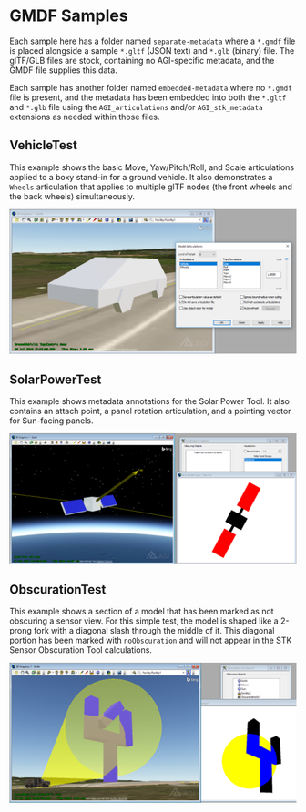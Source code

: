 # GMDF Samples

Each sample here has a folder named `separate-metadata` where a `*.gmdf` file is placed alongside a sample `*.gltf` (JSON text) and `*.glb` (binary) file.  The glTF/GLB files are stock, containing no AGI-specific metadata, and the GMDF file supplies this data.

Each sample has another folder named `embedded-metadata` where no `*.gmdf` file is present, and the metadata has been embedded into both the `*.gltf` and `*.glb` file using the `AGI_articulations` and/or `AGI_stk_metadata` extensions as needed within those files.

## VehicleTest

This example shows the basic Move, Yaw/Pitch/Roll, and Scale articulations applied to a boxy stand-in for a ground vehicle.  It also demonstrates a `Wheels` articulation that applies to multiple glTF nodes (the front wheels and the back wheels) simultaneously.

![Articulation Screenshot](VehicleTest/ArticulationScreenshot.png)

## SolarPowerTest

This example shows metadata annotations for the Solar Power Tool.  It also contains an attach point, a panel rotation articulation, and a pointing vector for Sun-facing panels.

![Solar Power Screenshot](SolarPowerTest/SolarPowerScreenshot.png)

## ObscurationTest

This example shows a section of a model that has been marked as not obscuring a sensor view.  For this simple test, the model is shaped like a 2-prong fork with a diagonal slash through the middle of it.  This diagonal portion has been marked with `noObscuration` and will not appear in the STK Sensor Obscuration Tool calculations.

![Obscuration Screenshot](ObscurationTest/ObscurationScreenshot.png)
